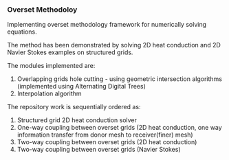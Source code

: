 ### Overset Methodoloy

Implementing overset methodology framework for numerically solving equations.

The method has been demonstrated by solving 2D heat conduction and 2D Navier Stokes examples on structured grids.

The modules implemented are:

1. Overlapping grids hole cutting - using geometric intersection algorithms (implemented using Alternating Digital Trees)
2. Interpolation algorithm

The repository work is sequentially ordered as:
1. Structured grid 2D heat conduction solver
2. One-way coupling between overset grids (2D heat conduction, one way information transfer from donor mesh to receiver(finer) mesh)
3. Two-way coupling between overset grids (2D heat conduction)
4. Two-way coupling between overset grids (Navier Stokes)
